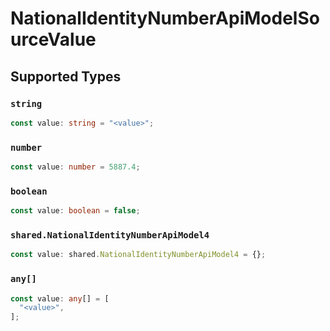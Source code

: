 # NationalIdentityNumberApiModelSourceValue


## Supported Types

### `string`

```typescript
const value: string = "<value>";
```

### `number`

```typescript
const value: number = 5887.4;
```

### `boolean`

```typescript
const value: boolean = false;
```

### `shared.NationalIdentityNumberApiModel4`

```typescript
const value: shared.NationalIdentityNumberApiModel4 = {};
```

### `any[]`

```typescript
const value: any[] = [
  "<value>",
];
```

